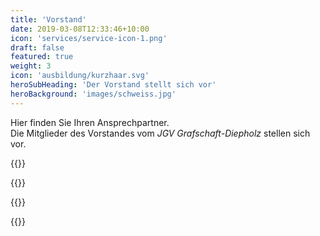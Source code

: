 ```yaml
---
title: 'Vorstand'
date: 2019-03-08T12:33:46+10:00
icon: 'services/service-icon-1.png'
draft: false
featured: true
weight: 3
icon: 'ausbildung/kurzhaar.svg'
heroSubHeading: 'Der Vorstand stellt sich vor'
heroBackground: 'images/schweiss.jpg'
---
```


Hier finden Sie Ihren Ansprechpartner.  
Die Mitglieder des Vorstandes vom *JGV Grafschaft-Diepholz* stellen sich vor.


{{<card bild="/verein/heiner.jpg" tag="vorsitzender">}}

{{<card bild="/verein/bernhard.jpg" tag="vorsitzender2">}}

{{<card bild="/verein/joerg.jpg" tag="geschaeftsfueher">}}

{{<card bild="/verein/uwe.jpg" tag="kassenwart">}}

